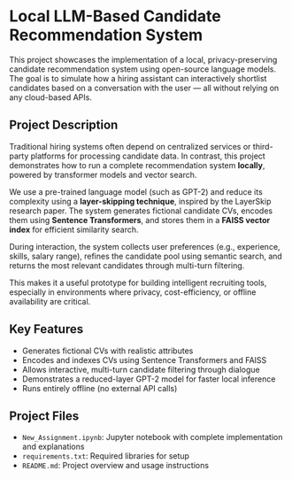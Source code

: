 # Local LLM-Based Candidate Recommendation System

This project showcases the implementation of a local, privacy-preserving candidate recommendation system using open-source language models. The goal is to simulate how a hiring assistant can interactively shortlist candidates based on a conversation with the user — all without relying on any cloud-based APIs.

## Project Description

Traditional hiring systems often depend on centralized services or third-party platforms for processing candidate data. In contrast, this project demonstrates how to run a complete recommendation system **locally**, powered by transformer models and vector search.

We use a pre-trained language model (such as GPT-2) and reduce its complexity using a **layer-skipping technique**, inspired by the LayerSkip research paper. The system generates fictional candidate CVs, encodes them using **Sentence Transformers**, and stores them in a **FAISS vector index** for efficient similarity search.

During interaction, the system collects user preferences (e.g., experience, skills, salary range), refines the candidate pool using semantic search, and returns the most relevant candidates through multi-turn filtering.

This makes it a useful prototype for building intelligent recruiting tools, especially in environments where privacy, cost-efficiency, or offline availability are critical.

## Key Features

- Generates fictional CVs with realistic attributes
- Encodes and indexes CVs using Sentence Transformers and FAISS
- Allows interactive, multi-turn candidate filtering through dialogue
- Demonstrates a reduced-layer GPT-2 model for faster local inference
- Runs entirely offline (no external API calls)

## Project Files

- `New_Assignment.ipynb`: Jupyter notebook with complete implementation and explanations
- `requirements.txt`: Required libraries for setup
- `README.md`: Project overview and usage instructions

